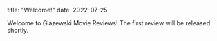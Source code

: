 title: "Welcome!"
date: 2022-07-25

Welcome to Glazewski Movie Reviews! The first review will be released shortly.
